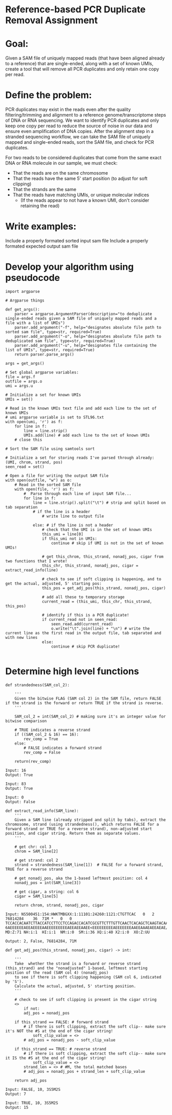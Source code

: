 # Reference-based PCR Duplicate Removal Assignment

# Goal:
Given a SAM file of uniquely mapped reads (that have been aligned already to a reference) that are single-ended, along with a set of known UMIs, create a tool that will remove all PCR duplicates and only retain one copy per read.

# Define the problem:
PCR duplicates may exist in the reads even after the quality filtering/trimming and alignment to a reference genome/transcriptome steps of DNA or RNA sequencing. We want to identify PCR duplicates and only keep one copy per read to reduce the source of noise in our data and ensure even amplification of DNA copies. After the alignment step in a stranded sequencing workflow, we can take the SAM file of uniquely mapped and single-ended reads, sort the SAM file, and check for PCR duplicates.

For two reads to be considered duplicates that come from the same exact DNA or RNA molecule in our sample, we must check:
- That the reads are on the same chromosome
- That the reads have the same 5' start position (to adjust for soft clipping)
- That the strands are the same
- That the reads have matching UMIs, or unique molecular indices
    - (If the reads appear to not have a known UMI, don't consider retaining the read)

# Write examples:
Include a properly formated sorted input sam file
Include a properly formated expected output sam file

# Develop your algorithm using pseudocode

```
import argparse

# Argparse things

def get_args():
    parser = argparse.ArgumentParser(description="to deduplicate single-ended reads given a SAM file of uniquely mapped reads and a file with a list of UMIs")
    parser.add_argument("-f", help="designates absolute file path to sorted sam file", type=str, required=True)
    parser.add_argument("-o", help="designates absolute file path to deduplicated sam file", type=str, required=True)
    parser.add_argument("-u", help="designates file containing the list of UMIs", type=str, required=True)
    return parser.parse_args()

args = get_args()

# Set global argparse variables:
file = args.f
outfile = args.o
umi = args.u

# Initialize a set for known UMIs
UMIs = set()

# Read in the known UMIs text file and add each line to the set of known UMIs
# umi argparse variable is set to STL96.txt
with open(umi, 'r') as f:
    for line in f:
        line = line.strip()
        UMIs.add(line) # add each line to the set of known UMIs
    # close this

# Sort the SAM file using samtools sort

# Initialize a set for storing reads I've parsed through already: (UMI, chrom, strand, pos)
seen_read = set()

# Open a file for writing the output SAM file
with open(outfile, "w") as o:
    # Read in the sorted SAM file
    with open(file, 'r') as f:
        #  Parse through each line of input SAM file...
        for line in f:
            line = line.strip().split("\t") # strip and split based on tab separation
            # if the line is a header
                # write line to output file
            
            else: # if the line is not a header
                # check that the UMI is in the set of known UMIs
                this_umi = line[0]
                if this_umi not in UMIs:
                    continue # skip if UMI is not in the set of known UMIs!

                # get this_chrom, this_strand, nonadj_pos, cigar from two functions that I wrote!
                this_chr, this_strand, nonadj_pos, cigar = extract_read_info(line)

                # check to see if soft clipping is happening, and to get the actual, adjusted, 5' starting pos:
                this_pos = get_adj_pos(this_strand, nonadj_pos, cigar)
            
                # add all these to temporary storage
                current_read = (this_umi, this_chr, this_strand, this_pos)

                # identify if this is a PCR duplicate!
                if current_read not in seen_read:
                    seen_read.add(current_read)
                    o.write("\t".join(line) + "\n") # write the current line as the first read in the output file, tab separated and with new lines
                else:
                    continue # skip PCR duplicate!
        
```


# Determine high level functions

```
def strandedness(SAM_col_2):

    '''
    Given the bitwise FLAG (SAM col 2) in the SAM file, return FALSE if the strand is the forward or return TRUE if the strand is reverse.
    '''

    SAM_col_2 = int(SAM_col_2) # making sure it's an integer value for bitwise comparison

    # TRUE indicates a reverse strand
    if ((SAM_col_2 & 16) == 16):
        rev_comp = True
    else:
        # FALSE indicates a forward strand
        rev_comp = False

    return(rev_comp)

Input: 16
Output: True

Input: 83
Output: True

Input: 0
Output: False
```

```
def extract_read_info(SAM_line):
    '''
    Given a SAM line (already stripped and split by tabs), extract the chromosome, strand (using strandedness(), which returns FALSE for a forward strand or TRUE for a reverse strand), non-adjusted start position, and cigar string. Return them as separate values.
    '''

    # get chr: col 3
    chrom = SAM_line[2]

    # get strand: col 2
    strand = strandedness(SAM_line[1])  # FALSE for a forward strand, TRUE for a reverse strand

    # get nonadj_pos, aka the 1-based leftmost position: col 4
    nonadj_pos = int(SAM_line[3])

    # get cigar, a string: col 6
    cigar = SAM_line[5]

    return chrom, strand, nonadj_pos, cigar

Input: NS500451:154:HWKTMBGXX:1:11101:24260:1121:CTGTTCAC	0	2	76814284	36	71M	*	0	0	TCCACCACAATCTTACCATCCTTCCTCCAGACCACATCGCGTTCTTTGTTCAACTCACAGCTCAAGTACAA	6AEEEEEEAEEAEEEEAAEEEEEEEEEAEEAEEAAEE<EEEEEEEEEAEEEEEEEAAEEAAAEAEEAEAE/	MD:Z:71	NH:i:1	HI:i:1	NM:i:0	SM:i:36	XQ:i:40	X2:i:0	XO:Z:UU

Output: 2, False, 76814284, 71M
```

```
def get_adj_pos(this_strand, nonadj_pos, cigar) -> int:

    '''
    Take  whether the strand is a forward or reverse strand (this_strand) and the "nonadjusted" 1-based, leftmost starting position of the read (SAM col 4) (nonadj_pos)
    to see if there is soft clipping happening (SAM col 6, indicated by 'S'). 
    Calculate the actual, adjusted, 5' starting position.
    '''
    
    # check to see if soft clipping is present in the cigar string
    <>
        if not:
        adj_pos = nonadj_pos

    if this_strand == FALSE: # forward strand
        # if there is soft clipping, extract the soft clip-- make sure it's NOT the #S at the end of the cigar string!
            soft_clip_value = <>
        # adj_pos = nonadj_pos - soft_clip_value
    
    if this_strand == TRUE: # reverse strand
        # if there is soft clipping, extract the soft clip-- make sure it IS the #S at the end of the cigar string!
            soft_clip_value = <>
        strand_len = <> # #M, the total matched bases
        # adj_pos = nonadj_pos + strand_len + soft_clip_value

    return adj_pos

Input: FALSE, 10, 3S5M2S
Output: 7

Input: TRUE, 10, 3S5M2S
Output: 15
```